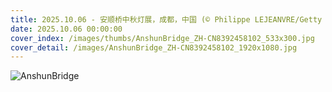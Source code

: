 ```yaml
---
title: 2025.10.06 - 安顺桥中秋灯展，成都，中国 (© Philippe LEJEANVRE/Getty Images)
date: 2025.10.06 00:00:00
cover_index: /images/thumbs/AnshunBridge_ZH-CN8392458102_533x300.jpg
cover_detail: /images/AnshunBridge_ZH-CN8392458102_1920x1080.jpg
---
```


![AnshunBridge](/images/AnshunBridge_ZH-CN8392458102_1920x1080.jpg)

